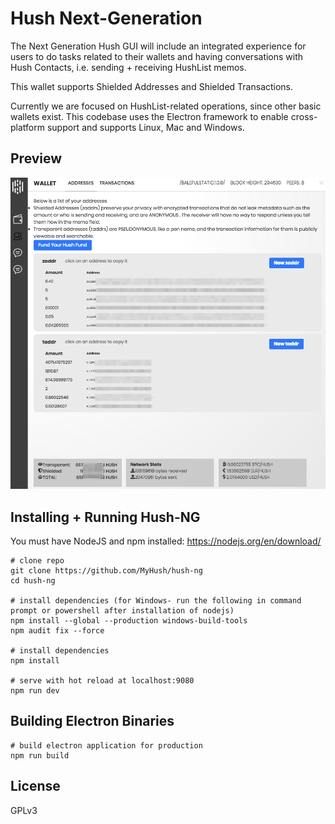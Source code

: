 #  Hush Next-Generation

The Next Generation Hush GUI will include an integrated experience for users to
do tasks related to their wallets and having conversations with Hush Contacts,
i.e. sending + receiving HushList memos.

This wallet supports Shielded Addresses and Shielded Transactions.

Currently we are focused on HushList-related operations, since other basic wallets
exist. This codebase uses the Electron framework to enable cross-platform support
and supports Linux, Mac and Windows.

## Preview

<img src="https://raw.githubusercontent.com/MyHush/hush-ng/dev/static/hush-ng-addresses-preview.png" alt="Hush-NG preview">

## Installing + Running Hush-NG

You must have NodeJS and npm installed: https://nodejs.org/en/download/

    # clone repo
    git clone https://github.com/MyHush/hush-ng
    cd hush-ng

    # install dependencies (for Windows- run the following in command prompt or powershell after installation of nodejs)
    npm install --global --production windows-build-tools
    npm audit fix --force

    # install dependencies
    npm install

    # serve with hot reload at localhost:9080
    npm run dev

## Building Electron Binaries

    # build electron application for production
    npm run build

## License

GPLv3

